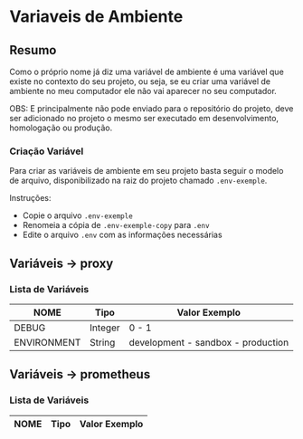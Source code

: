 # Variaveis de Ambiente

## Resumo

Como o próprio nome já diz uma variável de ambiente é uma variável que existe no contexto do seu projeto,
ou seja, se eu criar uma variável de ambiente no meu computador ele não vai aparecer no seu computador.

OBS: E principalmente não pode enviado para o repositório do projeto, deve ser adicionado no projeto
o mesmo ser executado em desenvolvimento, homologação ou produção.

### Criação Variável

Para criar as variáveis de ambiente em seu projeto basta seguir o modelo de arquivo,
disponibilizado na raiz do projeto chamado `.env-exemple`.

Instruções:

- Copie o arquivo `.env-exemple`
- Renomeia a cópia de `.env-exemple-copy` para `.env`
- Edite o arquivo `.env` com as informações necessárias

## Variáveis -> proxy

### Lista de Variáveis

| NOME                      | Tipo    | Valor Exemplo                                         |
| ------------------------  | ------- | ------------------------------------------------------|
| DEBUG                     | Integer | 0 - 1                                                 |
| ENVIRONMENT               | String  | development - sandbox - production                    |

## Variáveis -> prometheus

### Lista de Variáveis

| NOME                      | Tipo    | Valor Exemplo                                         |
| ------------------------  | ------- | ------------------------------------------------------|